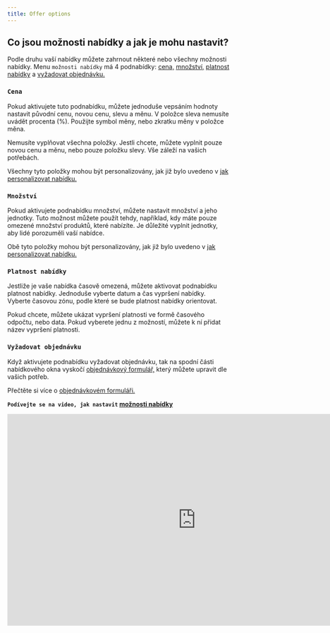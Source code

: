 ```yaml
---
title: Offer options 
---
```


## Co jsou možnosti nabídky a jak je mohu nastavit?
Podle druhu vaší nabídky můžete zahrnout některé nebo všechny možnosti nabídky. Menu `možnosti nabídky` má 4 podnabídky: [cena,](#cena) [množství,](#množství) [platnost nabídky](#platnost-nabídky) a [vyžadovat objednávku.](#vyžadovat-objednávku)

### `Cena`
Pokud aktivujete tuto podnabídku, můžete jednoduše vepsáním hodnoty nastavit původní cenu, novou cenu, slevu a měnu. V položce sleva nemusíte uvádět procenta (%). Použijte symbol měny, nebo zkratku měny v položce měna.

Nemusíte vyplňovat všechna položky. Jestli chcete, můžete vyplnit pouze novou cenu a měnu, nebo pouze položku slevy. Vše záleží na vašich potřebách.

Všechny tyto položky mohou být personalizovány, jak již bylo uvedeno v [jak personalizovat nabídku.](offer-personalization.md#jak-mohu-personalizovat-nabídku)

### `Množství`
Pokud aktivujete podnabídku množství, můžete nastavit množství a jeho jednotky. Tuto možnost můžete použít tehdy, například, kdy máte pouze omezené množství produktů, které nabízíte. Je důležité vyplnit jednotky, aby lidé porozuměli vaší nabídce.

Obě tyto položky mohou být personalizovány, jak již bylo uvedeno v [jak personalizovat nabídku.](offer-personalization.md#jak-mohu-personalizovat-nabídku)

### `Platnost nabídky`
Jestliže je vaše nabídka časově omezená, můžete aktivovat podnabídku platnost nabídky. Jednoduše vyberte datum a čas vypršení nabídky. Vyberte časovou zónu, podle které se bude platnost nabídky orientovat.

Pokud chcete, můžete ukázat vypršení platnosti ve formě časového odpočtu, nebo data. Pokud vyberete jednu z možností, můžete k ní přidat název vypršení platnosti. 

### `Vyžadovat objednávku`
Když aktivujete podnabídku vyžadovat objednávku, tak na spodní části nabídkového okna vyskočí [objednávkový formulář,](order-form.md#co-je-objednávkový-formulář-a-jak-ho-může-aktivovat) který můžete upravit dle vašich potřeb.

Přečtěte si více o [objednávkovém formuláři.](order-form.md#co-je-objednávkový-formulář-a-jak-ho-může-aktivovat)


**`Podívejte se na video, jak nastavit` [možnosti nabídky](https://www.youtube.com/watch?v=bfkA2xH3cAI&list=PL3m8jKRwlM0sBQBzufy3AIATr4YzVRnu3&index=2)**

<iframe width="854" height="480" src="https://www.youtube.com/embed/bfkA2xH3cAI?list=PL3m8jKRwlM0sBQBzufy3AIATr4YzVRnu3" frameborder="0" allow="autoplay; encrypted-media" allowfullscreen></iframe>
